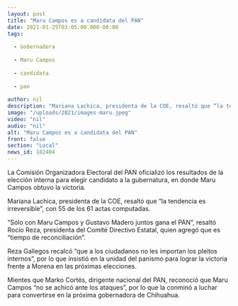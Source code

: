 ```yaml
---
layout: post
title: "Maru Campos es a candidata del PAN"
date: 2021-01-25T03:05:00.000-06:00
tags:
  
  - Gobernadora
  
  - Maru Campos
  
  - candidata
  
  - pan
  
author: nil
description: "Mariana Lachica, presidenta de la COE, resaltó que “la tendencia es irreversible”, con 55 de los 61 actas computadas, participando el 85% de los militantes panistas."
image: "/uploads/2021/images-maru.jpeg"
video: "nil"
audio: "nil"
alt: "Maru Campos es a candidata del PAN"
front: false
section: "Local"
news_id: 182404
---
```


La Comisión Organizadora Electoral del PAN oficializó los resultados de la elección interna para elegir candidato a la gubernatura, en donde Maru Campos obtuvo la victoria.

Mariana Lachica, presidenta de la COE, resaltó que “la tendencia es irreversible”, con 55 de los 61 actas computadas.

“Sólo con Maru Campos y Gustavo Madero juntos gana el PAN”, resaltó Rocío Reza, presidenta del Comité Directivo Estatal, quien agregó que es “tiempo de reconciliación”.

Reza Gallegos recalcó “que a los ciudadanos no les importan los pleitos internos”, por lo que insistió en la unidad del panismo para lograr la victoria frente a Morena en las próximas elecciones.

Mientes que Marko Cortés, dirigente nacional del PAN, reconoció que Maru Campos “no se achicó ante los ataques”, por lo que la conminó a luchar para convertirse en la próxima gobernadora de Chihuahua.